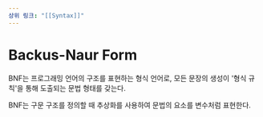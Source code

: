 ```yaml
---
상위 링크: "[[Syntax]]"
---
```

# Backus-Naur Form

BNF는 프로그래밍 언어의 구조를 표현하는 형식 언어로, 모든 문장의 생성이 '형식 규칙'을 통해 도출되는 문법 형태를 갖는다.

BNF는 구문 구조를 정의할 때 추상화를 사용하여 문법의 요소를 변수처럼 표현한다. 